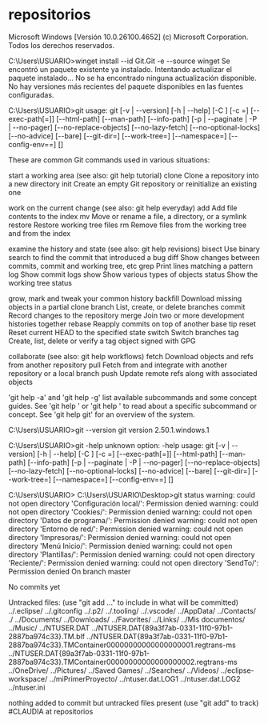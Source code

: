 # repositorios
Microsoft Windows [Versión 10.0.26100.4652]
(c) Microsoft Corporation. Todos los derechos reservados.

C:\Users\USUARIO>winget install --id Git.Git -e --source winget
Se encontró un paquete existente ya instalado. Intentando actualizar el paquete instalado...
No se ha encontrado ninguna actualización disponible.
No hay versiones más recientes del paquete disponibles en las fuentes configuradas.

C:\Users\USUARIO>git
usage: git [-v | --version] [-h | --help] [-C <path>] [-c <name>=<value>]
           [--exec-path[=<path>]] [--html-path] [--man-path] [--info-path]
           [-p | --paginate | -P | --no-pager] [--no-replace-objects] [--no-lazy-fetch]
           [--no-optional-locks] [--no-advice] [--bare] [--git-dir=<path>]
           [--work-tree=<path>] [--namespace=<name>] [--config-env=<name>=<envvar>]
           <command> [<args>]

These are common Git commands used in various situations:

start a working area (see also: git help tutorial)
   clone      Clone a repository into a new directory
   init       Create an empty Git repository or reinitialize an existing one

work on the current change (see also: git help everyday)
   add        Add file contents to the index
   mv         Move or rename a file, a directory, or a symlink
   restore    Restore working tree files
   rm         Remove files from the working tree and from the index

examine the history and state (see also: git help revisions)
   bisect     Use binary search to find the commit that introduced a bug
   diff       Show changes between commits, commit and working tree, etc
   grep       Print lines matching a pattern
   log        Show commit logs
   show       Show various types of objects
   status     Show the working tree status

grow, mark and tweak your common history
   backfill   Download missing objects in a partial clone
   branch     List, create, or delete branches
   commit     Record changes to the repository
   merge      Join two or more development histories together
   rebase     Reapply commits on top of another base tip
   reset      Reset current HEAD to the specified state
   switch     Switch branches
   tag        Create, list, delete or verify a tag object signed with GPG

collaborate (see also: git help workflows)
   fetch      Download objects and refs from another repository
   pull       Fetch from and integrate with another repository or a local branch
   push       Update remote refs along with associated objects

'git help -a' and 'git help -g' list available subcommands and some
concept guides. See 'git help <command>' or 'git help <concept>'
to read about a specific subcommand or concept.
See 'git help git' for an overview of the system.

C:\Users\USUARIO>git --version
git version 2.50.1.windows.1

C:\Users\USUARIO>git -help
unknown option: -help
usage: git [-v | --version] [-h | --help] [-C <path>] [-c <name>=<value>]
           [--exec-path[=<path>]] [--html-path] [--man-path] [--info-path]
           [-p | --paginate | -P | --no-pager] [--no-replace-objects] [--no-lazy-fetch]
           [--no-optional-locks] [--no-advice] [--bare] [--git-dir=<path>]
           [--work-tree=<path>] [--namespace=<name>] [--config-env=<name>=<envvar>]
           <command> [<args>]

C:\Users\USUARIO>
C:\Users\USUARIO\Desktop>git status
warning: could not open directory 'Configuración local/': Permission denied
warning: could not open directory 'Cookies/': Permission denied
warning: could not open directory 'Datos de programa/': Permission denied
warning: could not open directory 'Entorno de red/': Permission denied
warning: could not open directory 'Impresoras/': Permission denied
warning: could not open directory 'Menú Inicio/': Permission denied
warning: could not open directory 'Plantillas/': Permission denied
warning: could not open directory 'Reciente/': Permission denied
warning: could not open directory 'SendTo/': Permission denied
On branch master

No commits yet

Untracked files:
  (use "git add <file>..." to include in what will be committed)
        ../.eclipse/
        ../.gitconfig
        ../.p2/
        ../.tooling/
        ../.vscode/
        ../AppData/
        ../Contacts/
        ./
        ../Documents/
        ../Downloads/
        ../Favorites/
        ../Links/
        ../Mis documentos/
        ../Music/
        ../NTUSER.DAT
        ../NTUSER.DAT{89a3f7ab-0331-11f0-97b1-2887ba974c33}.TM.blf
        ../NTUSER.DAT{89a3f7ab-0331-11f0-97b1-2887ba974c33}.TMContainer00000000000000000001.regtrans-ms
        ../NTUSER.DAT{89a3f7ab-0331-11f0-97b1-2887ba974c33}.TMContainer00000000000000000002.regtrans-ms
        ../OneDrive/
        ../Pictures/
        ../Saved Games/
        ../Searches/
        ../Videos/
        ../eclipse-workspace/
        ../miPrimerProyecto/
        ../ntuser.dat.LOG1
        ../ntuser.dat.LOG2
        ../ntuser.ini

nothing added to commit but untracked files present (use "git add" to track)
#CLAUDIA at repositorios

